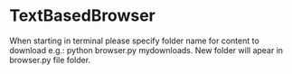 # TextBasedBrowser
When starting in terminal please specify folder name for content to download e.g.: python browser.py mydownloads. New folder will apear in browser.py file folder.
